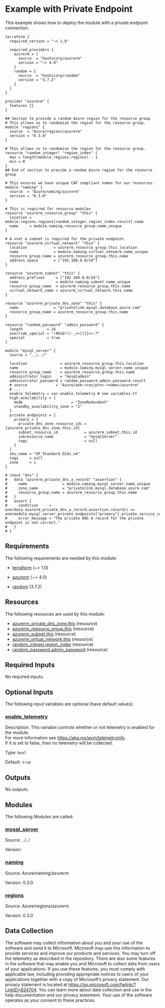 <!-- BEGIN_TF_DOCS -->
<!-- Code generated by terraform-docs. DO NOT EDIT. -->
# Example with Private Endpoint

This example shows how to deploy the module with a private endpoint connection.

```hcl
terraform {
  required_version = "~> 1.0"

  required_providers {
    azurerm = {
      source  = "hashicorp/azurerm"
      version = "~> 4.0"
    }
    random = {
      source  = "hashicorp/random"
      version = "3.7.2"
    }
  }
}

provider "azurerm" {
  features {}
}

## Section to provide a random Azure region for the resource group
# This allows us to randomize the region for the resource group.
module "regions" {
  source  = "Azure/regions/azurerm"
  version = "0.3.0"
}

# This allows us to randomize the region for the resource group.
resource "random_integer" "region_index" {
  max = length(module.regions.regions) - 1
  min = 0
}
## End of section to provide a random Azure region for the resource group

# This ensures we have unique CAF compliant names for our resources.
module "naming" {
  source  = "Azure/naming/azurerm"
  version = "0.3.0"
}

# This is required for resource modules
resource "azurerm_resource_group" "this" {
  location = module.regions.regions[random_integer.region_index.result].name
  name     = module.naming.resource_group.name_unique
}

# A vnet & subnet is required for the private endpoint.
resource "azurerm_virtual_network" "this" {
  location            = azurerm_resource_group.this.location
  name                = module.naming.virtual_network.name_unique
  resource_group_name = azurerm_resource_group.this.name
  address_space       = ["192.168.0.0/24"]
}

resource "azurerm_subnet" "this" {
  address_prefixes     = ["192.168.0.0/24"]
  name                 = module.naming.subnet.name_unique
  resource_group_name  = azurerm_resource_group.this.name
  virtual_network_name = azurerm_virtual_network.this.name
}

resource "azurerm_private_dns_zone" "this" {
  name                = "privatelink.mysql.database.azure.com"
  resource_group_name = azurerm_resource_group.this.name
}

resource "random_password" "admin_password" {
  length           = 16
  override_special = "!#$%&*()-_=+[]{}<>:?"
  special          = true
}

module "mysql_server" {
  source = "../../"

  location               = azurerm_resource_group.this.location
  name                   = module.naming.mysql_server.name_unique
  resource_group_name    = azurerm_resource_group.this.name
  administrator_login    = "mysqladmin"
  administrator_password = random_password.admin_password.result
  # source             = "Azure/avm-<res/ptn>-<name>/azurerm"
  # ...
  enable_telemetry = var.enable_telemetry # see variables.tf
  high_availability = {
    mode                      = "ZoneRedundant"
    standby_availability_zone = "2"
  }
  private_endpoints = {
    primary = {
      private_dns_zone_resource_ids = [azurerm_private_dns_zone.this.id]
      subnet_resource_id            = azurerm_subnet.this.id
      subresource_name              = "mysqlServer"
      tags                          = null
    }
  }
  sku_name = "GP_Standard_D2ds_v4"
  tags     = null
  zone     = 1
}

# check "dns" {
#   data "azurerm_private_dns_a_record" "assertion" {
#     name                = module.naming.mysql_server.name_unique
#     zone_name           = "privatelink.mysql.database.azure.com"
#     resource_group_name = azurerm_resource_group.this.name
#   }
#   assert {
#     condition     = one(data.azurerm_private_dns_a_record.assertion.records) == one(module.mysql_server.private_endpoints["primary"].private_service_connection).private_ip_address
#     error_message = "The private DNS A record for the private endpoint is not correct."
#   }
# }
```

<!-- markdownlint-disable MD033 -->
## Requirements

The following requirements are needed by this module:

- <a name="requirement_terraform"></a> [terraform](#requirement\_terraform) (~> 1.0)

- <a name="requirement_azurerm"></a> [azurerm](#requirement\_azurerm) (~> 4.0)

- <a name="requirement_random"></a> [random](#requirement\_random) (3.7.2)

## Resources

The following resources are used by this module:

- [azurerm_private_dns_zone.this](https://registry.terraform.io/providers/hashicorp/azurerm/latest/docs/resources/private_dns_zone) (resource)
- [azurerm_resource_group.this](https://registry.terraform.io/providers/hashicorp/azurerm/latest/docs/resources/resource_group) (resource)
- [azurerm_subnet.this](https://registry.terraform.io/providers/hashicorp/azurerm/latest/docs/resources/subnet) (resource)
- [azurerm_virtual_network.this](https://registry.terraform.io/providers/hashicorp/azurerm/latest/docs/resources/virtual_network) (resource)
- [random_integer.region_index](https://registry.terraform.io/providers/hashicorp/random/3.7.2/docs/resources/integer) (resource)
- [random_password.admin_password](https://registry.terraform.io/providers/hashicorp/random/3.7.2/docs/resources/password) (resource)

<!-- markdownlint-disable MD013 -->
## Required Inputs

No required inputs.

## Optional Inputs

The following input variables are optional (have default values):

### <a name="input_enable_telemetry"></a> [enable\_telemetry](#input\_enable\_telemetry)

Description: This variable controls whether or not telemetry is enabled for the module.  
For more information see https://aka.ms/avm/telemetryinfo.  
If it is set to false, then no telemetry will be collected.

Type: `bool`

Default: `true`

## Outputs

No outputs.

## Modules

The following Modules are called:

### <a name="module_mysql_server"></a> [mysql\_server](#module\_mysql\_server)

Source: ../../

Version:

### <a name="module_naming"></a> [naming](#module\_naming)

Source: Azure/naming/azurerm

Version: 0.3.0

### <a name="module_regions"></a> [regions](#module\_regions)

Source: Azure/regions/azurerm

Version: 0.3.0

<!-- markdownlint-disable-next-line MD041 -->
## Data Collection

The software may collect information about you and your use of the software and send it to Microsoft. Microsoft may use this information to provide services and improve our products and services. You may turn off the telemetry as described in the repository. There are also some features in the software that may enable you and Microsoft to collect data from users of your applications. If you use these features, you must comply with applicable law, including providing appropriate notices to users of your applications together with a copy of Microsoft’s privacy statement. Our privacy statement is located at <https://go.microsoft.com/fwlink/?LinkID=824704>. You can learn more about data collection and use in the help documentation and our privacy statement. Your use of the software operates as your consent to these practices.
<!-- END_TF_DOCS -->